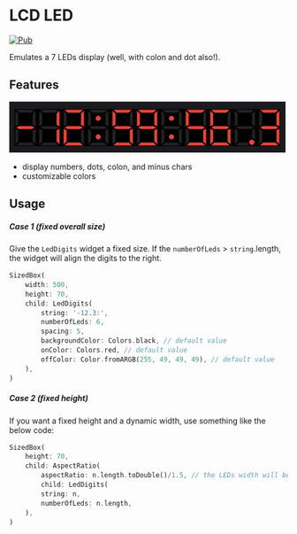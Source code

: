 # LCD LED
[![Pub](https://img.shields.io/pub/v/lcd_led.svg)](https://pub.dev/packages/lcd_led)

Emulates a 7 LEDs display (well, with colon and dot also!).

## Features
![Screenshot](https://github.com/alnitak/flutter_lcd_led/raw/main/images/leds.gif?raw=true "LCD LEDs Demo")

- display numbers, dots, colon, and minus chars
- customizable colors

## Usage

##### Case 1 (fixed overall size)
Give the `LedDigits` widget a fixed size.
If the `numberOfLeds` > `string`.length, the widget will align the digits to the right.

```dart
SizedBox(
    width: 500,
    height: 70,
    child: LedDigits(
        string: '-12.3:',
        numberOfLeds: 6,
        spacing: 5,
        backgroundColor: Colors.black, // default value
        onColor: Colors.red, // default value
        offColor: Color.fromARGB(255, 49, 49, 49), // default value
    ),
)
```

##### Case 2 (fixed height)
If you want a fixed height and a dynamic width, use something like the below code:

```dart
SizedBox(
    height: 70,
    child: AspectRatio(
        aspectRatio: n.length.toDouble()/1.5, // the LEDs width will be half the `SizedBox` height
        child: LedDigits(
        string: n,
        numberOfLeds: n.length,
    ),
)
```

